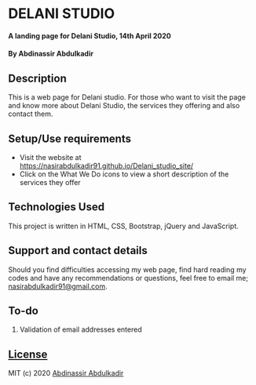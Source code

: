 # DELANI STUDIO
#### A landing page for Delani Studio, 14th April 2020
#### By **Abdinassir Abdulkadir**
## Description
This is a web page for Delani studio. For those who want to visit the page and know more about Delani Studio, the services they offering and also contact them.


## Setup/Use requirements
- Visit the website at  https://nasirabdulkadir91.github.io/Delani_studio_site/
- Click on the What We Do icons to view a short description of the services they offer

## Technologies Used
This project is written in HTML, CSS, Bootstrap, jQuery and JavaScript.

## Support and contact details
Should you find difficulties accessing my web page, find hard reading my codes and have any recommendations or questions, feel free to email me; nasirabdulkadir91@gmail.com.

## To-do
1. Validation of email addresses entered

## [License](https://github.com/nasirabdulkadir91/Delani_studio_site/blob/gh-pages/LICENCE.md)
MIT (c) 2020 [Abdinassir Abdulkadir](https://github.com/nasirabdulkadir91)
